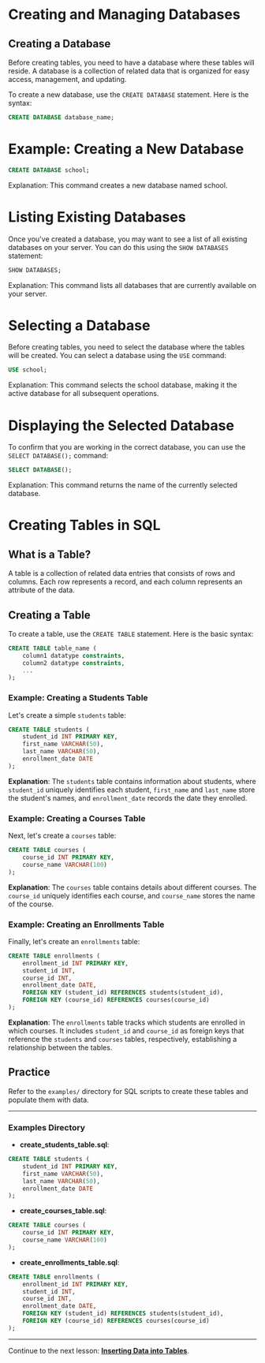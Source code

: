 # Creating and Managing Databases

## Creating a Database
Before creating tables, you need to have a database where these tables will reside. A database is a collection of related data that is organized for easy access, management, and updating.

To create a new database, use the `CREATE DATABASE` statement. Here is the syntax:

```sql
CREATE DATABASE database_name;
```

# Example: Creating a New Database
```sql
CREATE DATABASE school;
```
Explanation: This command creates a new database named school.


# Listing Existing Databases
Once you've created a database, you may want to see a list of all existing databases on your server. You can do this using the `SHOW DATABASES` statement:

```sql
SHOW DATABASES;
```
Explanation: This command lists all databases that are currently available on your server.

# Selecting a Database
Before creating tables, you need to select the database where the tables will be created. You can select a database using the `USE` command:

```sql
USE school;
```
Explanation: This command selects the school database, making it the active database for all subsequent operations.

# Displaying the Selected Database
To confirm that you are working in the correct database, you can use the `SELECT DATABASE();` command:
```sql
SELECT DATABASE();
```
Explanation: This command returns the name of the currently selected database.



# Creating Tables in SQL

## What is a Table?
A table is a collection of related data entries that consists of rows and columns. Each row represents a record, and each column represents an attribute of the data.


## Creating a Table
To create a table, use the `CREATE TABLE` statement. Here is the basic syntax:

```sql
CREATE TABLE table_name (
    column1 datatype constraints,
    column2 datatype constraints,
    ...
);
```

### Example: Creating a Students Table
Let's create a simple `students` table:

```sql
CREATE TABLE students (
    student_id INT PRIMARY KEY,
    first_name VARCHAR(50),
    last_name VARCHAR(50),
    enrollment_date DATE
);
```

**Explanation**: The `students` table contains information about students, where `student_id` uniquely identifies each student, `first_name` and `last_name` store the student's names, and `enrollment_date` records the date they enrolled.

### Example: Creating a Courses Table
Next, let's create a `courses` table:

```sql
CREATE TABLE courses (
    course_id INT PRIMARY KEY,
    course_name VARCHAR(100)
);
```

**Explanation**: The `courses` table contains details about different courses. The `course_id` uniquely identifies each course, and `course_name` stores the name of the course.

### Example: Creating an Enrollments Table
Finally, let's create an `enrollments` table:

```sql
CREATE TABLE enrollments (
    enrollment_id INT PRIMARY KEY,
    student_id INT,
    course_id INT,
    enrollment_date DATE,
    FOREIGN KEY (student_id) REFERENCES students(student_id),
    FOREIGN KEY (course_id) REFERENCES courses(course_id)
);
```

**Explanation**: The `enrollments` table tracks which students are enrolled in which courses. It includes `student_id` and `course_id` as foreign keys that reference the `students` and `courses` tables, respectively, establishing a relationship between the tables.

## Practice
Refer to the `examples/` directory for SQL scripts to create these tables and populate them with data.

---

### Examples Directory

- **create_students_table.sql**:

```sql
CREATE TABLE students (
    student_id INT PRIMARY KEY,
    first_name VARCHAR(50),
    last_name VARCHAR(50),
    enrollment_date DATE
);
```

- **create_courses_table.sql**:

```sql
CREATE TABLE courses (
    course_id INT PRIMARY KEY,
    course_name VARCHAR(100)
);
```

- **create_enrollments_table.sql**:

```sql
CREATE TABLE enrollments (
    enrollment_id INT PRIMARY KEY,
    student_id INT,
    course_id INT,
    enrollment_date DATE,
    FOREIGN KEY (student_id) REFERENCES students(student_id),
    FOREIGN KEY (course_id) REFERENCES courses(course_id)
);
```

---

Continue to the next lesson: **[Inserting Data into Tables](../03_Inserting_Data/inserting_data.md)**.